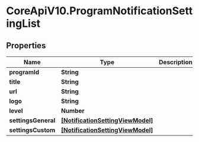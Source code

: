 # CoreApiV10.ProgramNotificationSettingList

## Properties
Name | Type | Description | Notes
------------ | ------------- | ------------- | -------------
**programId** | **String** |  | [optional] 
**title** | **String** |  | [optional] 
**url** | **String** |  | [optional] 
**logo** | **String** |  | [optional] 
**level** | **Number** |  | [optional] 
**settingsGeneral** | [**[NotificationSettingViewModel]**](NotificationSettingViewModel.md) |  | [optional] 
**settingsCustom** | [**[NotificationSettingViewModel]**](NotificationSettingViewModel.md) |  | [optional] 


